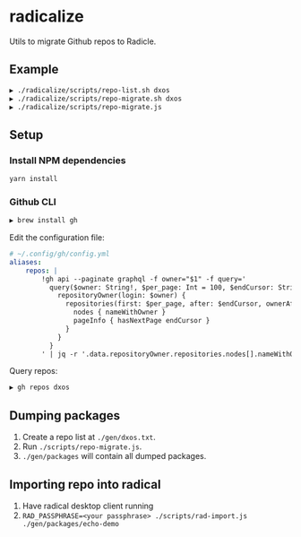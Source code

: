 # radicalize

Utils to migrate Github repos to Radicle.

## Example

```bash
▶ ./radicalize/scripts/repo-list.sh dxos
▶ ./radicalize/scripts/repo-migrate.sh dxos
▶ ./radicalize/scripts/repo-migrate.js
```

## Setup

### Install NPM dependencies

```bash
yarn install
```

### Github CLI

```bash
▶ brew install gh
```

Edit the configuration file:

```yml
# ~/.config/gh/config.yml
aliases:
    repos: |
        !gh api --paginate graphql -f owner="$1" -f query='
          query($owner: String!, $per_page: Int = 100, $endCursor: String) {
            repositoryOwner(login: $owner) {
              repositories(first: $per_page, after: $endCursor, ownerAffiliations: OWNER) {
                nodes { nameWithOwner }
                pageInfo { hasNextPage endCursor }
              }
            }
          }
        ' | jq -r '.data.repositoryOwner.repositories.nodes[].nameWithOwner' | sort
```

Query repos:

```bash
▶ gh repos dxos
```

## Dumping packages

1. Create a repo list at `./gen/dxos.txt`.
1. Run `./scripts/repo-migrate.js`.
1. `./gen/packages` will contain all dumped packages.

## Importing repo into radical

1. Have radical desktop client running
1. `RAD_PASSPHRASE=<your passphrase> ./scripts/rad-import.js ./gen/packages/echo-demo`
